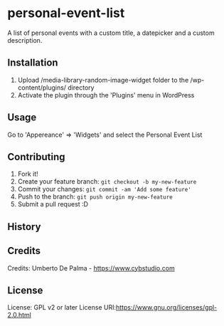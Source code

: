 # personal-event-list
 A list of personal events with a custom title, a datepicker and a custom description.

## Installation

1. Upload /media-library-random-image-widget folder to the /wp-content/plugins/ directory
2. Activate the plugin through the 'Plugins' menu in WordPress

## Usage

Go to 'Appereance' => 'Widgets' and select the Personal Event List

## Contributing

1. Fork it!
2. Create your feature branch: `git checkout -b my-new-feature`
3. Commit your changes: `git commit -am 'Add some feature'`
4. Push to the branch: `git push origin my-new-feature`
5. Submit a pull request :D

## History



## Credits

Credits: Umberto De Palma - https://www.cybstudio.com

## License

License: GPL v2 or later
License URI:https://www.gnu.org/licenses/gpl-2.0.html